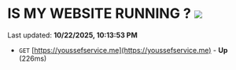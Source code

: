 # IS MY WEBSITE RUNNING ? [![](https://img.shields.io/static/v1?label=Sponsor&message=%E2%9D%A4&logo=GitHub&color=%23fe8e86)](https://github.com/sponsors/Youssef-Lehmam)

Last updated: **10/22/2025, 10:13:53 PM**

- `GET` [https://youssefservice.me](https://youssefservice.me) - **Up** (226ms)
